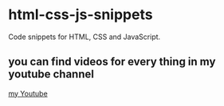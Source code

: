 # html-css-js-snippets
Code snippets for HTML, CSS and JavaScript.

## you can find videos for every thing in my youtube channel
[my Youtube](https://www.youtube.com/channel/UClOG-NegKtEVUVravHQ5BjA)


